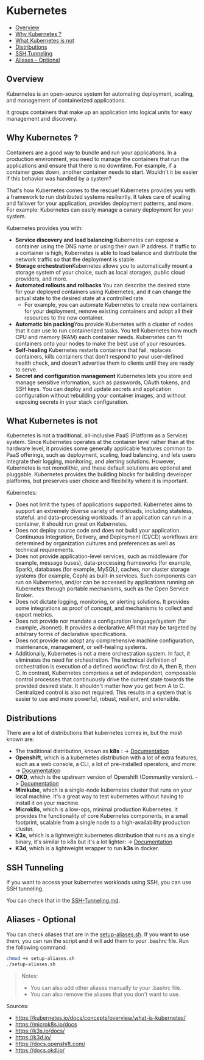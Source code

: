 # Kubernetes
-  [Overview](#overview)
-  [Why Kubernetes ?](#why-kubernetes-)
-  [What Kubernetes is not](#what-kubernetes-is-not)
-  [Distributions](#distributions)
-  [SSH Tunneling](#ssh-tunneling)
-  [Aliases - Optional](#aliases---optional)

## Overview 

Kubernetes is an open-source system for automating deployment, scaling, and management of containerized applications.

It groups containers that make up an application into logical units for easy management and discovery. 

## Why Kubernetes ?

Containers are a good way to bundle and run your applications. In a production environment, you need to manage the containers that run the applications and ensure that there is no downtime. For example, if a container goes down, another container needs to start. Wouldn't it be easier if this behavior was handled by a system?

That's how Kubernetes comes to the rescue! Kubernetes provides you with a framework to run distributed systems resiliently. It takes care of scaling and failover for your application, provides deployment patterns, and more. For example: Kubernetes can easily manage a canary deployment for your system.

Kubernetes provides you with:

- <strong>Service discovery and load balancing</strong> Kubernetes can expose a container using the DNS name or using their own IP address. If traffic to a container is high, Kubernetes is able to load balance and distribute the network traffic so that the deployment is stable.
- <strong>Storage orchestration</strong>Kubernetes allows you to automatically mount a storage system of your choice, such as local storages, public cloud providers, and more.
- <strong>Automated rollouts and rollbacks </strong>You can describe the desired state for your deployed containers using Kubernetes, and it can change the actual state to the desired state at a controlled rate.
  - For example, you can automate Kubernetes to create new containers for your deployment, remove existing containers and adopt all their resources to the new container.
- <strong>Automatic bin packing</strong>You provide Kubernetes with a cluster of nodes that it can use to run containerized tasks. You tell Kubernetes how much CPU and memory (RAM) each container needs. Kubernetes can fit containers onto your nodes to make the best use of your resources.
- <strong>Self-healing</strong> Kubernetes restarts containers that fail, replaces containers, kills containers that don't respond to your user-defined health check, and doesn't advertise them to clients until they are ready to serve.
- <strong>Secret and configuration management</strong> Kubernetes lets you store and manage sensitive information, such as passwords, OAuth tokens, and SSH keys. You can deploy and update secrets and application configuration without rebuilding your container images, and without exposing secrets in your stack configuration.
## What Kubernetes is not 
Kubernetes is not a traditional, all-inclusive PaaS (Platform as a Service) system. Since Kubernetes operates at the container level rather than at the hardware level, it provides some generally applicable features common to PaaS offerings, such as deployment, scaling, load balancing, and lets users integrate their logging, monitoring, and alerting solutions. However, Kubernetes is not monolithic, and these default solutions are optional and pluggable. Kubernetes provides the building blocks for building developer platforms, but preserves user choice and flexibility where it is important.

Kubernetes:

- Does not limit the types of applications supported. Kubernetes aims to support an extremely diverse variety of workloads, including stateless, stateful, and data-processing workloads. If an application can run in a container, it should run great on Kubernetes.
- Does not deploy source code and does not build your application. Continuous Integration, Delivery, and Deployment (CI/CD) workflows are determined by organization cultures and preferences as well as technical requirements.
- Does not provide application-level services, such as middleware (for example, message buses), data-processing frameworks (for example, Spark), databases (for example, MySQL), caches, nor cluster storage systems (for example, Ceph) as built-in services. Such components can run on Kubernetes, and/or can be accessed by applications running on Kubernetes through portable mechanisms, such as the Open Service Broker.
- Does not dictate logging, monitoring, or alerting solutions. It provides some integrations as proof of concept, and mechanisms to collect and export metrics.
- Does not provide nor mandate a configuration language/system (for example, Jsonnet). It provides a declarative API that may be targeted by arbitrary forms of declarative specifications.
- Does not provide nor adopt any comprehensive machine configuration, maintenance, management, or self-healing systems.
- Additionally, Kubernetes is not a mere orchestration system. In fact, it eliminates the need for orchestration. The technical definition of orchestration is execution of a defined workflow: first do A, then B, then C. In contrast, Kubernetes comprises a set of independent, composable control processes that continuously drive the current state towards the provided desired state. It shouldn't matter how you get from A to C. Centralized control is also not required. This results in a system that is easier to use and more powerful, robust, resilient, and extensible.

## Distributions

There are a lot of distributions that kubernetes comes in, but the most known are:
- The traditional distribution, known as <strong>k8s</strong> : -> [Documentation](k8s/README.md)
- <strong>Openshift</strong>, which is a kubernetes distribution with a lot of extra features, such as a web console, a CLI, a lot of pre-installed operators, and more: -> [Documentation](https://github.com.younest9/ocp/)
- <Strong>OKD</Strong>, which is the upstream version of Openshift (Community version). -> [Documentation](https://github.com.younest9/okd/)
- <strong>Minikube</strong>, which is a single-node kubernetes cluster that runs on your local machine. It's a great way to test kubernetes without having to install it on your machine.
- <strong>Microk8s</strong>, which is a low-ops, minimal production Kubernetes.  It provides the functionality of core Kubernetes components, in a small footprint, scalable from a single node to a high-availability production cluster.
- <strong>K3s</strong>, which is a lightweight kubernetes distribution that runs as a single binary, it's similar to k8s but it's a lot lighter: -> [Documentation](k3s/README.md)
- <strong>K3d</strong>, which is a lightweight wrapper to run <strong>k3s</strong> in docker.

## SSH Tunneling

If you want to access your kubernetes workloads using SSH, you can use SSH tunneling.

You can check that in the [SSH-Tunneling.md](SSH%20Tunneling.md).

## Aliases - Optional

You can check aliases that are in the [setup-aliases.sh](setup-aliases.sh).
If you want to use them, you can run the script and it will add them to your .bashrc file.
Run the following command:
```bash
chmod +x setup-aliases.sh
./setup-aliases.sh
```

>Notes:
>
>- You can also add other aliases manually to your .bashrc file.
>- You can also remove the aliases that you don't want to use.


Sources: 
- https://kubernetes.io/docs/concepts/overview/what-is-kubernetes/
- https://microk8s.io/docs
- https://k3s.io/docs/
- https://k3d.io/
- https://docs.openshift.com/
- https://docs.okd.io/